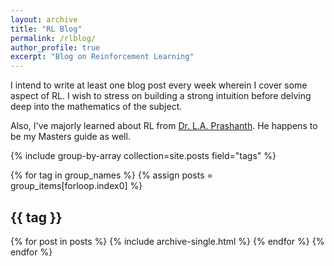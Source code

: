 ```yaml
---
layout: archive
title: "RL Blog"
permalink: /rlblog/
author_profile: true
excerpt: "Blog on Reinforcement Learning"
---
```


I intend to write at least one blog post every week wherein I cover some aspect of RL. I wish to stress on building a strong intuition before delving deep into the mathematics of the subject.

Also, I've majorly learned about RL from [Dr. L.A. Prashanth](http://www.cse.iitm.ac.in/~prashla/). He happens to be my Masters guide as well.  

{% include group-by-array collection=site.posts field="tags" %}

{% for tag in group_names %}
  {% assign posts = group_items[forloop.index0] %}
  <h2 id="{{ tag | slugify }}" class="archive__subtitle">{{ tag }}</h2>
  {% for post in posts %}
    {% include archive-single.html %}
  {% endfor %}
{% endfor %}
